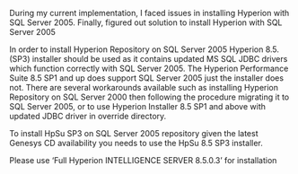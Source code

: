 
During my current implementation, I faced issues in installing Hyperion with SQL Server 2005. Finally, figured out solution to install Hyperion with SQL Server 2005 

In order to install Hyperion Repository on SQL Server 2005 Hyperion 8.5. (SP3) installer should be used as it contains updated MS SQL JDBC drivers which function correctly with SQL Server 2005. The Hyperion Performance Suite 8.5 SP1 and up does support SQL Server 2005 just the installer does not. There are several workarounds available such as installing Hyperion Repository on SQL Server 2000 then following the procedure migrating it to SQL Server 2005, or to use Hyperion Installer 8.5 SP1 and above with updated JDBC driver in override directory. 

To install HpSu SP3 on SQL Server 2005 repository given the latest Genesys CD availability you needs to use the HpSu 8.5 SP3 installer. 

Please use &#8216;Full Hyperion INTELLIGENCE SERVER 8.5.0.3&#8217; for installation